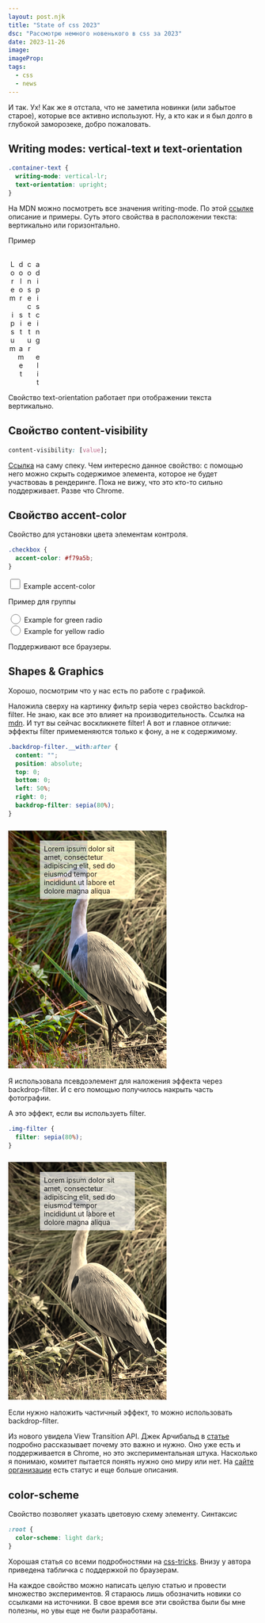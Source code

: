 ```yaml
---
layout: post.njk
title: "State of css 2023"
dsc: "Рассмотрю немного новенького в css за 2023"
date: 2023-11-26
image:
imageProp:
tags:
  - css
  - news
---
```


И так. Ух! Как же я отстала, что не заметила новинки (или забытое старое), которые все активно используют. Ну, а кто как и я был долго в глубокой заморозеке, добро пожаловать.

## Writing modes: vertical-text и text-orientation

```css
.container-text {
  writing-mode: vertical-lr;
  text-orientation: upright;
}
```

На MDN можно посмотреть все значения <span class="article-at __yellow">writing-mode</span>. По этой [ссылке](https://developer.mozilla.org/en-US/docs/Web/CSS/text-orientation) описание и примеры. Суть этого свойства в расположении текста: вертикально или горизонтально.

<span class="article-bold">Пример</span><br/><br/>

<style type="text/css">
  .container-text {
     writing-mode: vertical-lr;
     text-orientation: upright;
  }
</style>

<div class="container-text">
Lorem ipsum<br/>dolor sit amet<br/>consectetur<br/>adipiscing elit
</div>

Свойство <span class="article-at __yellow">text-orientation</span> работает при отображении текста вертикально.

## Свойство content-visibility

```css
content-visibility: [value];
```

[Ссылка](https://drafts.csswg.org/css-contain/#content-visibility) на саму спеку. Чем интересно данное свойство: с помощью него можно скрыть содержимое элемента, которое не будет участвоваь в рендеринге. Пока не вижу, что это кто-то сильно поддерживает. Разве что Chrome.

## Свойство accent-color

Свойство для установки цвета элементам контроля.

```css
.checkbox {
  accent-color: #f79a5b;
}
```

<style type="text/css" >
  .checkbox-accent-color {
    width: 20px;
    height: 20px;
    accent-color: #f79a5b;
  }
</style>

<input type="checkbox" class="checkbox-accent-color" id="example-accent-color" />
<label for="example-accent-color">Example accent-color</label>

Пример для группы

<style type="text/css">
  .radio-accent-color {
    display: inline-block;
    vertical-align: bottom;
    width: 20px;
    height: 20px;
  }

  .radio-accent-color.green {
    accent-color: #74992e;
  }

  .radio-accent-color.yellow {
    accent-color: #ffff80;
  }

</style>

<div class="radio">
<input type="radio" class="radio-accent-color green" name="radio-accent-color" id="example-accent-color-radio1" />
<label for="example-accent-color-radio1">Example for green radio</label>
</div>

<div class="radio">
<input type="radio" class="radio-accent-color yellow" name="radio-accent-color" id="example-accent-color-radio2" />
<label for="example-accent-color-radio2">Example for yellow radio</label>
</div>

Поддерживают все браузеры.

## Shapes & Graphics

Хорошо, посмотрим что у нас есть по работе с графикой.

Наложила сверху на картинку фильтр sepia через свойство <span class="article-at __yellow">backdrop-filter</span>. Не знаю, как все это влияет на производительность. Ссылка на [mdn](https://developer.mozilla.org/en-US/docs/Web/CSS/backdrop-filter). И тут вы сейчас воскликнете <span class="article-at __yellow">filter</span>! А вот и главное отличие: эффекты filter примеменяются только к фону, а не к содержимому.

<style type="text/css">

.backdrop-filter {
    display: inline-block;
    position:relative;
    margin-top: 12px;
}
.backdrop-filter.__with:after {
    content: '';
    position: absolute;
    top: 0;
    bottom: 0;
    left: 50%;
    right: 0;
    backdrop-filter: sepia(80%);
}
  
.backdrop-filter-tx {
  position: absolute;
  top: 20px;
  left: 50%;
  margin-left: -30%;
  padding: 8px;
  box-sizing: border-box;

  width: 60%;
  background-color: rgba(255,255,255,.7);
}
</style>

```css
.backdrop-filter.__with:after {
  content: "";
  position: absolute;
  top: 0;
  bottom: 0;
  left: 50%;
  right: 0;
  backdrop-filter: sepia(80%);
}
```

<div class="backdrop-filter __with">
  <div class="backdrop-filter-tx">Lorem ipsum dolor sit amet, consectetur adipiscing elit, sed do eiusmod tempor incididunt ut labore et dolore magna aliqua</div>
  <img src="i/exp.jpg" alt="Example"  width="320" />
</div>

Я использовала псевдоэлемент для наложения эффекта через backdrop-filter. И с его помощью получилось накрыть часть фотографии.

А это эффект, если вы используеть filter.

<style type="text/css">
    .img-filter {
    filter: sepia(80%);
  }
</style>

```css
.img-filter {
  filter: sepia(80%);
}
```

<div class="backdrop-filter __filter">
  <img src="i/exp.jpg" alt="Example" class="img-filter" width="320" />
  <div class="backdrop-filter-tx">Lorem ipsum dolor sit amet, consectetur adipiscing elit, sed do eiusmod tempor incididunt ut labore et dolore magna aliqua</div>
</div>

Если нужно наложить частичный эффект, то можно использовать backdrop-filter.

Из нового увидела <span class="article-at __yellow">View Transition API</span>. Джек Арчибальд в [статье](https://developer.chrome.com/docs/web-platform/view-transitions/) подробно рассказывает почему это важно и нужно. Оно уже есть и поддерживается в Chrome, но это экспериментальная штука. Насколько я понимаю, комитет пытается понять нужно оно миру или нет. На [сайте организации](https://www.w3.org/TR/css-view-transitions-1/) есть статус и еще больше описания.

## color-scheme

Свойство позволяет указать цветовую схему элементу. Синтаксис

```css
:root {
  color-scheme: light dark;
}
```

Хорошая статья со всеми подробностями на [css-tricks](https://css-tricks.com/almanac/properties/c/color-scheme/). Внизу у автора приведена табличка с поддержкой по браузерам.

На каждое свойство можно написать целую статью и провести множество экспериментов. Я стараюсь лишь обозначить новики со ссылками на источники. В свое время все эти свойства были бы мне полезны, но увы еще не были разработаны.
